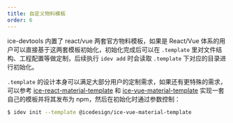 ```yaml
---
title: 自定义物料模板
order: 6
---
```


ice-devtools 内置了 react/vue 两套官方物料模板，如果是 React/Vue 体系的用户可以直接基于这两套模板初始化，初始化完成后可以在 `.template` 里对文件结构、工程配置等做定制，后续执行 `idev add` 时会读取 `.template` 下对应的目录进行初始化。

`.template` 的设计本身可以满足大部分用户的定制需求，如果还有更特殊的需求，可以参考 [ice-react-material-template](https://github.com/alibaba/ice/tree/master/templates/ice-react-material-template) 和 [ice-vue-material-template](https://github.com/alibaba/ice/tree/master/templates/ice-vue-material-template) 实现一套自己的模板并将其发布为 npm，然后在初始化时通过参数控制：

```bash
$ idev init --template @icedesign/ice-vue-material-template
```